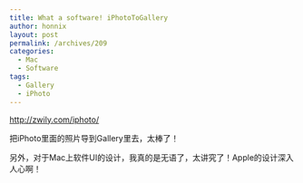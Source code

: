 ```yaml
---
title: What a software! iPhotoToGallery
author: honnix
layout: post
permalink: /archives/209
categories:
  - Mac
  - Software
tags:
  - Gallery
  - iPhoto
---
```

<http://zwily.com/iphoto/>

把iPhoto里面的照片导到Gallery里去，太棒了！

另外，对于Mac上软件UI的设计，我真的是无语了，太讲究了！Apple的设计深入人心啊！